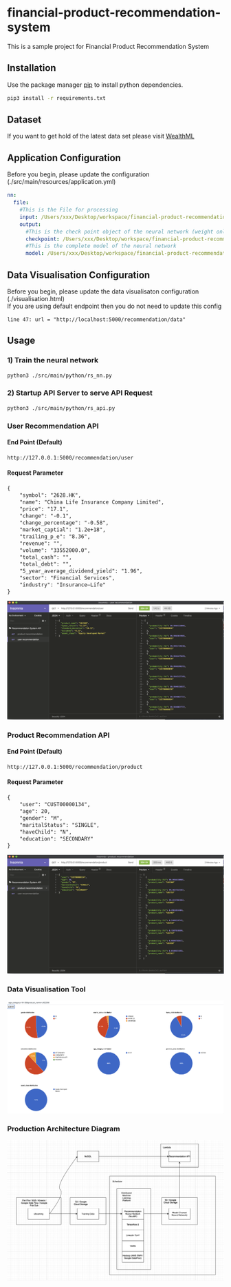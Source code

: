 # financial-product-recommendation-system
This is a sample project for Financial Product Recommendation System


## Installation
Use the package manager [pip](https://pip.pypa.io/en/stable/) to install python dependencies.

```bash
pip3 install -r requirements.txt
```

## Dataset
If you want to get hold of the latest data set please visit [WealthML](https://github.com/twinzom/WealthML)

## Application Configuration
Before you begin, please update the configuration (./src/main/resources/application.yml)
```yaml
nn:
  file:
    #This is the File for processing
    input: /Users/xxx/Desktop/workspace/financial-product-recommendation-system/src/main/resources/CUST_INVESTMENT.csv
    output:
      #This is the check point object of the neural network (weight only)
      checkpoint: /Users/xxx/Desktop/workspace/financial-product-recommendation-system/output/checkpoint/
      #This is the complete model of the neural network
      model: /Users/xxx/Desktop/workspace/financial-product-recommendation-system/output/model/recommendation_system_model/
```
## Data Visualisation Configuration
Before you begin, please update the data visualisaton configuration (./visualisation.html) <br/>
If you are using default endpoint then you do not need to update this config
```
line 47: url = "http://localhost:5000/recommendation/data"
```

## Usage
### 1) Train the neural network
```bash
python3 ./src/main/python/rs_nn.py
```
### 2) Startup API Server to serve API Request
```bash
python3 ./src/main/python/rs_api.py
```

### User Recommendation API
#### End Point (Default)
```
http://127.0.0.1:5000/recommendation/user
```
#### Request Parameter
```
{
	"symbol": "2628.HK",
	"name": "China Life Insurance Company Limited",
	"price": "17.1",
	"change": "-0.1",
	"change_percentage": "-0.58",
	"market_captial": "1.2e+18",
	"trailing_p_e": "8.36",
	"revenue": "",
	"volume": "33552000.0",
	"total_cash": "",
	"total_debt": "",
	"5_year_average_dividend_yield": "1.96",
	"sector": "Financial Services",
	"industry": "Insurance—Life"
}
```
![Image of User Recommendation API](api-doc/user_recommendation.png)

### Product Recommendation API
#### End Point (Default)
```
http://127.0.0.1:5000/recommendation/product
```
#### Request Parameter
```
{
	"user": "CUST00000134",
	"age": 20,
	"gender": "M",
	"maritalStatus": "SINGLE",
	"haveChild": "N",
	"education": "SECONDARY"
}
```
![Image of Product Recommendation API](api-doc/product_recommendation.png)

### Data Visualisation Tool
![Image of Data Visualisation Tool](api-doc/visualisation.png)

### Production Architecture Diagram
![Image of Data Visualisation Tool](api-doc/architecture.png)
